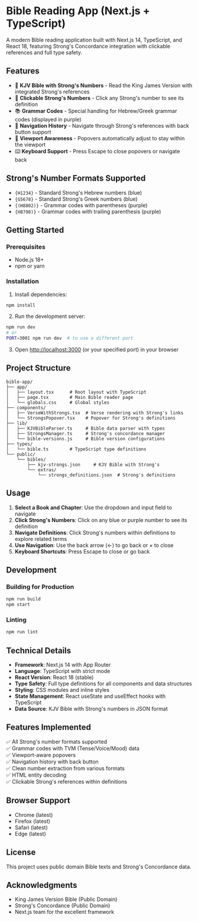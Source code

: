 # Bible Reading App (Next.js + TypeScript)

A modern Bible reading application built with Next.js 14, TypeScript, and React 18, featuring Strong's Concordance integration with clickable references and full type safety.

## Features

- 📖 **KJV Bible with Strong's Numbers** - Read the King James Version with integrated Strong's references
- 🔗 **Clickable Strong's Numbers** - Click any Strong's number to see its definition
- 📚 **Grammar Codes** - Special handling for Hebrew/Greek grammar codes (displayed in purple)
- 🔄 **Navigation History** - Navigate through Strong's references with back button support
- 📱 **Viewport Awareness** - Popovers automatically adjust to stay within the viewport
- ⌨️ **Keyboard Support** - Press Escape to close popovers or navigate back

## Strong's Number Formats Supported

- `{H1234}` - Standard Strong's Hebrew numbers (blue)
- `{G5678}` - Standard Strong's Greek numbers (blue)
- `{(H8802)}` - Grammar codes with parentheses (purple)
- `{H8798)}` - Grammar codes with trailing parenthesis (purple)

## Getting Started

### Prerequisites

- Node.js 18+ 
- npm or yarn

### Installation

1. Install dependencies:
```bash
npm install
```

2. Run the development server:
```bash
npm run dev
# or
PORT=3001 npm run dev  # to use a different port
```

3. Open [http://localhost:3000](http://localhost:3000) (or your specified port) in your browser

## Project Structure

```
bible-app/
├── app/
│   ├── layout.tsx      # Root layout with TypeScript
│   ├── page.tsx        # Main Bible reader page
│   └── globals.css     # Global styles
├── components/
│   ├── VerseWithStrongs.tsx  # Verse rendering with Strong's links
│   └── StrongsPopover.tsx    # Popover for Strong's definitions
├── lib/
│   ├── KJVBibleParser.ts     # Bible data parser with types
│   ├── StrongsManager.ts     # Strong's concordance manager
│   └── bible-versions.js     # Bible version configurations
├── types/
│   └── bible.ts        # TypeScript type definitions
└── public/
    └── bibles/
        ├── kjv-strongs.json     # KJV Bible with Strong's
        └── extras/
            └── strongs_definitions.json  # Strong's definitions

```

## Usage

1. **Select a Book and Chapter**: Use the dropdown and input field to navigate
2. **Click Strong's Numbers**: Click on any blue or purple number to see its definition
3. **Navigate Definitions**: Click Strong's numbers within definitions to explore related terms
4. **Use Navigation**: Use the back arrow (←) to go back or × to close
5. **Keyboard Shortcuts**: Press Escape to close or go back

## Development

### Building for Production

```bash
npm run build
npm start
```

### Linting

```bash
npm run lint
```

## Technical Details

- **Framework**: Next.js 14 with App Router
- **Language**: TypeScript with strict mode
- **React Version**: React 18 (stable)
- **Type Safety**: Full type definitions for all components and data structures
- **Styling**: CSS modules and inline styles
- **State Management**: React useState and useEffect hooks with TypeScript
- **Data Source**: KJV Bible with Strong's numbers in JSON format

## Features Implemented

✅ All Strong's number formats supported  
✅ Grammar codes with TVM (Tense/Voice/Mood) data  
✅ Viewport-aware popovers  
✅ Navigation history with back button  
✅ Clean number extraction from various formats  
✅ HTML entity decoding  
✅ Clickable Strong's references within definitions  

## Browser Support

- Chrome (latest)
- Firefox (latest)
- Safari (latest)
- Edge (latest)

## License

This project uses public domain Bible texts and Strong's Concordance data.

## Acknowledgments

- King James Version Bible (Public Domain)
- Strong's Concordance (Public Domain)
- Next.js team for the excellent framework